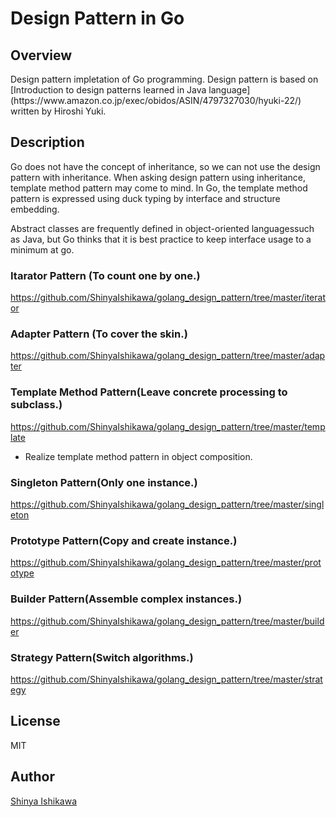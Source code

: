 <H1>Design Pattern in Go</H1>

<H2>Overview</H2>
Design pattern impletation of Go programming.
Design pattern is based on [Introduction to design patterns learned in Java language](https://www.amazon.co.jp/exec/obidos/ASIN/4797327030/hyuki-22/) written by Hiroshi Yuki.

## Description
Go does not have the concept of inheritance, so we can not use the design pattern with inheritance.
When asking design pattern using inheritance, template method pattern may come to mind.
In Go, the template method pattern is expressed using duck typing by interface and structure embedding.

Abstract classes are frequently defined in object-oriented languages ​​such as Java, but Go thinks that it is best practice to keep interface usage to a minimum at go.


<H3>Itarator Pattern (To count one by one.) </H3>

<https://github.com/ShinyaIshikawa/golang_design_pattern/tree/master/iterator>

<H3>Adapter Pattern (To cover the skin.)</H3>

<https://github.com/ShinyaIshikawa/golang_design_pattern/tree/master/adapter>

<H3>Template Method Pattern(Leave concrete processing to subclass.)</H3>

<https://github.com/ShinyaIshikawa/golang_design_pattern/tree/master/template>
* Realize template method pattern in object composition.

<H3>Singleton Pattern(Only one instance.)</H3>

<https://github.com/ShinyaIshikawa/golang_design_pattern/tree/master/singleton>

<H3>Prototype Pattern(Copy and create instance.)</H3>

<https://github.com/ShinyaIshikawa/golang_design_pattern/tree/master/prototype>

<H3>Builder Pattern(Assemble complex instances.)</H3>

<https://github.com/ShinyaIshikawa/golang_design_pattern/tree/master/builder>

<H3>Strategy Pattern(Switch algorithms.)</H3>

<https://github.com/ShinyaIshikawa/golang_design_pattern/tree/master/strategy>


## License
MIT
## Author

[Shinya Ishikawa](https://github.com/ShinyaIshikawa)

